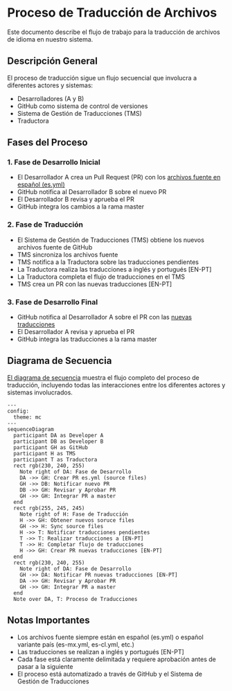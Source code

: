 # Proceso de Traducción de Archivos

Este documento describe el flujo de trabajo para la traducción de archivos de idioma en nuestro sistema.

## Descripción General

El proceso de traducción sigue un flujo secuencial que involucra a diferentes actores y sistemas:
- Desarrolladores (A y B)
- GitHub como sistema de control de versiones
- Sistema de Gestión de Traducciones (TMS)
- Traductora

## Fases del Proceso

### 1. Fase de Desarrollo Inicial
- El Desarrollador A crea un Pull Request (PR) con los [archivos fuente en español (es.yml)](/docs/files/README.es.md#source-files)
- GitHub notifica al Desarrollador B sobre el nuevo PR
- El Desarrollador B revisa y aprueba el PR
- GitHub integra los cambios a la rama master

### 2. Fase de Traducción
- El Sistema de Gestión de Traducciones (TMS) obtiene los nuevos archivos fuente de GitHub
- TMS sincroniza los archivos fuente
- TMS notifica a la Traductora sobre las traducciones pendientes
- La Traductora realiza las traducciones a inglés y portugués [EN-PT]
- La Traductora completa el flujo de traducciones en el TMS
- TMS crea un PR con las nuevas traducciones [EN-PT]

### 3. Fase de Desarrollo Final
- GitHub notifica al Desarrollador A sobre el PR con las [nuevas traducciones](/docs/files/README.es.md#target-files)
- El Desarrollador A revisa y aprueba el PR
- GitHub integra las traducciones a la rama master

## Diagrama de Secuencia

[El diagrama de secuencia](/docs/assets/seq-diagram.es.png)  muestra el flujo completo del proceso de traducción, incluyendo todas las interacciones entre los diferentes actores y sistemas involucrados.

```mermaid
---
config:
  theme: mc
---
sequenceDiagram
  participant DA as Developer A
  participant DB as Developer B
  participant GH as GitHub
  participant H as TMS
  participant T as Traductora
  rect rgb(230, 240, 255)
    Note right of DA: Fase de Desarrollo
    DA ->> GH: Crear PR es.yml (source files)
    GH ->> DB: Notificar nuevo PR
    DB ->> GH: Revisar y Aprobar PR
    GH ->> GH: Integrar PR a master
  end
  rect rgb(255, 245, 245)
    Note right of H: Fase de Traducción
    H ->> GH: Obtener nuevos soruce files
    GH ->> H: Sync source files
    H ->> T: Notificar traducciones pendientes
    T ->> T: Realizar traducciones a [EN-PT]
    T ->> H: Completar flujo de traducciones
    H ->> GH: Crear PR nuevas traducciones [EN-PT]
  end
  rect rgb(230, 240, 255)
    Note right of DA: Fase de Desarrollo
    GH ->> DA: Notificar PR nuevas traducciones [EN-PT]
    DA ->> GH: Revisar y Aprobar PR
    GH ->> GH: Integrar PR a master
  end
  Note over DA, T: Proceso de Traducciones

```

## Notas Importantes
- Los archivos fuente siempre están en español (es.yml) o español variante país (es-mx.yml, es-cl.yml, etc.)
- Las traducciones se realizan a inglés y portugués [EN-PT]
- Cada fase está claramente delimitada y requiere aprobación antes de pasar a la siguiente
- El proceso está automatizado a través de GitHub y el Sistema de Gestión de Traducciones